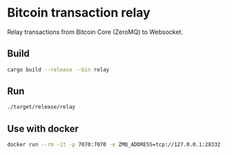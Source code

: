 # Bitcoin transaction relay

Relay transactions from Bitcoin Core (ZeroMQ) to Websocket.

## Build

```bash
cargo build --release --bin relay
```

## Run

```bash
./target/release/relay
```

## Use with docker

```bash
docker run --rm -it -p 7070:7070 -e ZMQ_ADDRESS=tcp://127.0.0.1:28332 --name btc-relay ghcr.io/max-lt/btc-stream-rust
```
